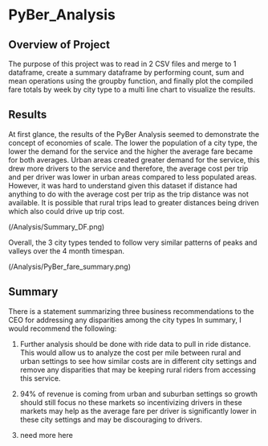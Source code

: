 # PyBer_Analysis

## Overview of Project
The purpose of this project was to read in 2 CSV files and merge to 1 dataframe, create a summary dataframe by performing count, sum and mean operations using the groupby function, and finally plot the compiled fare totals by week by city type to a multi line chart to visualize the results.

## Results
 At first glance, the results of the PyBer Analysis seemed to demonstrate the concept of economies of scale.  The lower the population of a city type, the lower the demand
 for the service and the higher the average fare became for both averages.  Urban areas created greater demand for the service, this drew more drivers to the service
 and therefore, the average cost per trip and per driver was lower in urban areas compared to less populated areas.  However, it was hard to understand given this dataset if
 distance had anything to do with the average cost per trip as the trip distance was not available.  It is possible that rural trips lead to greater distances being driven which
 also could drive up trip cost.
 
(/Analysis/Summary_DF.png)
 
 Overall, the 3 city types tended to follow very similar patterns of peaks and valleys over the 4 month timespan.
 
(/Analysis/PyBer_fare_summary.png)

## Summary
There is a statement summarizing three business recommendations to the CEO for addressing any disparities among the city types
In summary, I would recommend the following:
1.  Further analysis should be done with ride data to pull in ride distance.  This would allow us to analyze the cost per mile between rural and urban settings to see how similar
    costs are in different city settings and remove any disparities that may be keeping rural riders from accessing this service.
2.  94% of revenue is coming from urban and suburban settings so growth should still focus no these markets so incentivizing drivers in these markets may help as the average
    fare per driver is significantly lower in these city settings and may be discouraging to drivers.

3.  need more here
